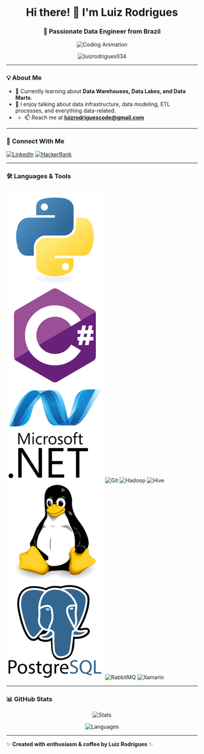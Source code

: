 <h1 align="center">Hi there! 👋 I'm Luiz Rodrigues</h1>
<h3 align="center">🚀 Passionate Data Engineer from Brazil</h3>

<p align="center">
  <img src="https://github.com/luizrodrigues034/luizrodrigues034/blob/main/code.gif?raw=true" width="400" alt="Coding Animation">
</p>

<p align="center">
  <img src="https://komarev.com/ghpvc/?username=luizrodrigues034&label=Profile%20views&color=0e75b6&style=plastic" alt="luizrodrigues034" />
</p>

---

### 💡 **About Me**

- 🌱 Currently learning about **Data Warehouses, Data Lakes, and Data Marts**.
- 💬 I enjoy talking about data infrastructure, data modeling, ETL processes, and everything data-related.
- - 📫 Reach me at **[luizrodriguescode@gmail.com](mailto:luizrodriguescode@gmail.com)**

---

### 🔗 **Connect With Me**

[![LinkedIn](https://img.shields.io/badge/-LinkedIn-%230077B5?style=for-the-badge&logo=linkedin&logoColor=white)](https://www.linkedin.com/in/luiz-rodrigues-alves/)
[![HackerRank](https://img.shields.io/badge/-HackerRank-%232EC866?style=for-the-badge&logo=hackerrank&logoColor=white)](https://www.hackerrank.com/luizrodriguesco1)

---

### 🛠️ **Languages & Tools**

![Python](https://raw.githubusercontent.com/devicons/devicon/master/icons/python/python-original.svg)
![C#](https://raw.githubusercontent.com/devicons/devicon/master/icons/csharp/csharp-original.svg)
![.NET](https://raw.githubusercontent.com/devicons/devicon/master/icons/dot-net/dot-net-original-wordmark.svg)
![Git](https://www.vectorlogo.zone/logos/git-scm/git-scm-icon.svg)
![Hadoop](https://www.vectorlogo.zone/logos/apache_hadoop/apache_hadoop-icon.svg)
![Hive](https://www.vectorlogo.zone/logos/apache_hive/apache_hive-icon.svg)
![Linux](https://raw.githubusercontent.com/devicons/devicon/master/icons/linux/linux-original.svg)
![PostgreSQL](https://raw.githubusercontent.com/devicons/devicon/master/icons/postgresql/postgresql-original-wordmark.svg)
![RabbitMQ](https://www.vectorlogo.zone/logos/rabbitmq/rabbitmq-icon.svg)
![Xamarin](https://raw.githubusercontent.com/detain/svg-logos/780f25886640cef088af994181646db2f6b1a3f8/svg/xamarin.svg)

---

### 📊 **GitHub Stats**

<p align="center">
  <img src="https://github-readme-stats.vercel.app/api?username=luizrodrigues034&show_icons=true&theme=radical&bg_color=000000&hide_border=true&locale=en" alt="Stats" />
</p>

<p align="center">
  <img src="https://github-readme-stats.vercel.app/api/top-langs?username=luizrodrigues034&show_icons=true&theme=radical&bg_color=000000&hide_border=true&locale=en&layout=compact" alt="Languages" />
</p>

---

✨ **Created with enthusiasm & coffee by Luiz Rodrigues** ✨
